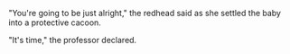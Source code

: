 

"You're going to be just alright," the redhead said as she settled the baby into a protective cacoon.

"It's time," the professor declared.
